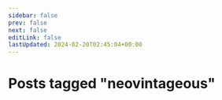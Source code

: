 ```yaml
---
sidebar: false
prev: false
next: false
editLink: false
lastUpdated: 2024-02-20T02:45:04+00:00
---
```


# Posts tagged "neovintageous"

<PostArchive tag="neovintageous" />
